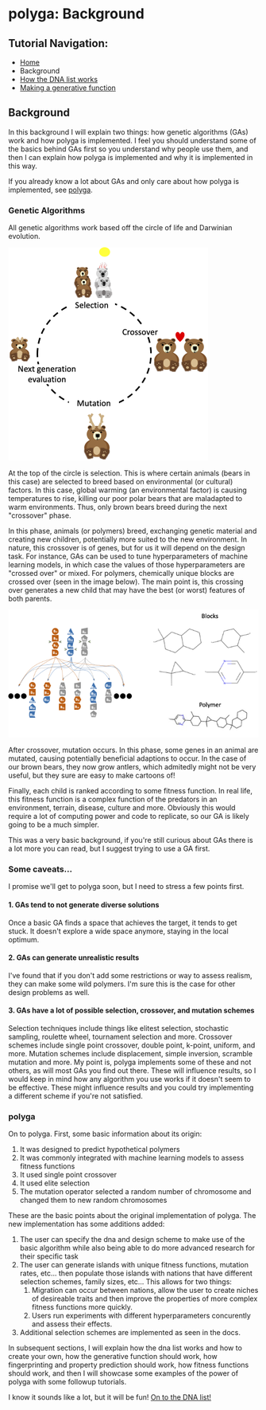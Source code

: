 # polyga: Background
## Tutorial Navigation:
- [Home](../README.md)
- Background
- [How the DNA list works](dna.md)
- [Making a generative function](generative.md)

## Background 
In this background I will explain two things: how genetic algorithms (GAs) work 
and how polyga is implemented. I feel you should understand some of the basics 
behind GAs first so you understand why people use them, and then I can explain 
how polyga is implemented and why it is implemented in this way.

If you already know a lot about GAs and only care about how polyga is 
implemented, see [polyga](#polyga).

### Genetic Algorithms
All genetic algorithms work based off the circle of life and Darwinian 
evolution.

![GA-Circle-Of-Life](../imgs/circle-of-life.png)

At the top of the circle is selection. This is where certain animals (bears in
this case) are selected to breed based on environmental (or cultural) factors.
In this case, global warming (an environmental factor) is causing temperatures 
to rise, killing our poor polar bears that are maladapted to warm environments. 
Thus, only brown bears breed during the next "crossover" phase.

In this phase, animals (or polymers) breed, exchanging genetic material and
creating new children, potentially more suited to the new environment. In 
nature, this crossover is of genes, but for us it will depend on
the design task. For instance, GAs can be used to tune hyperparameters of 
machine learning models, in which case the values of those 
hyperparameters are "crossed over" or mixed. For polymers, chemically unique 
blocks are crossed over (seen in the image below). The main point is, 
this crossing over generates a new child that may have the best (or worst) 
features of both parents.

![Polymer-Cross-Over](../imgs/crossover.png)

After crossover, mutation occurs. In this phase, some genes in an animal are
mutated, causing potentially beneficial adaptions to occur. In the case of our
brown bears, they now grow antlers, which admitedly might not be very useful,
but they sure are easy to make cartoons of!

Finally, each child is ranked according to some fitness function. In real life,
this fitness function is a complex function of the predators in an 
environment, terrain, disease, culture and more. Obviously this would require
a lot of computing power and code to replicate, so our GA is likely going to
be a much simpler.

This was a very basic background, if you're still curious about GAs there
is a lot more you can read, but I suggest trying to use a GA first.

### Some caveats...

I promise we'll get to polyga soon, but I need to stress a few points first.
#### 1. GAs tend to not generate diverse solutions
Once a basic GA finds a space that achieves the target, it tends to get stuck. 
It doesn't explore a wide space anymore, staying in the local optimum.

#### 2. GAs can generate unrealistic results
I've found that if you don't add some restrictions or way to assess realism,
they can make some wild polymers. I'm sure this is the case for other design
problems as well.

#### 3. GAs have a lot of possible selection, crossover, and mutation schemes
Selection techniques include things like  elitest selection, 
stochastic sampling, roulette wheel, tournament selection and more. Crossover
schemes include single point crossover, double point, k-point, uniform, and 
more. Mutation schemes include displacement, simple inversion, scramble 
mutation and more. My point is, polyga implements some of these and not
others, as will most GAs you find out there. These will influence results, so
I would keep in mind how any algorithm you use works if it doesn't seem to be
effective. These might influence results and you could try implementing
a different scheme if you're not satisfied.

### polyga
On to polyga. First, some basic information about its origin:
1. It was designed to predict hypothetical polymers
2. It was commonly integrated with machine learning models to assess fitness 
functions
3. It used single point crossover
4. It used elite selection
5. The mutation operator selected a random number of chromosome and changed them
to new random chromosomes

These are the basic points about the original implementation of polyga. The 
new implementation has some additions added:
1. The user can specify the dna and design scheme to make use of the basic
algorithm while also being able to do more advanced research for their specific
task
2. The user can generate islands with unique fitness functions, mutation rates,
etc... then populate those islands with nations that have different selection
schemes, family sizes, etc... This allows for two things:
    1. Migration can occur between nations, allow the user to create niches of
desireable traits and then improve the properties of more complex fitness
functions more quickly.
    2. Users run experiments with different hyperparameters concurently
and assess their effects.
3. Additional selection schemes are implemented as seen in the docs.

In subsequent sections, I will explain how the dna list works and how to create
your own, how the generative function should work, how fingerprinting and
property prediction should work, how fitness functions should work, and then
I will showcase some examples of the power of polyga with some followup
tutorials.

I know it sounds like a lot, but it will be fun!
[On to the DNA list!](dna.md)
